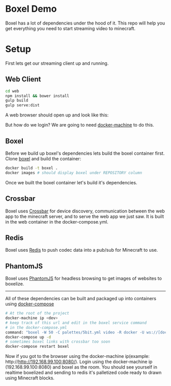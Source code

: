 # Boxel Demo
Boxel has a lot of dependencies under the hood of it. This repo will help
you get everything you need to start streaming video to minecraft.

# Setup
First lets get our streaming client up and running. 

## Web Client

```bash
cd web
npm install && bower install
gulp build
gulp serve:dist
```

A web browser should open up and look like this:

But how do we login?
We are going to need [docker-machine](https://github.com/docker/machine) to do this.

## Boxel

Before we build up boxel's dependencies lets build the boxel container first.
Clone [boxel]() and build the container:

```bash
docker build -t boxel .
docker images # should display boxel under REPOSITORY column
```

Once we built the boxel container let's build it's dependencies.

## Crossbar
Boxel uses [Crossbar](http://crossbar.io/) for device discovery, 
communication between the web app to the minecraft server, and to serve the web app we just saw. 
It is built in the web container in the docker-compose.yml.

## Redis
Boxel uses [Redis](https://github.com/antirez/redis) to push codec data into a pub/sub for Minecraft to use.

## PhantomJS
Boxel uses [PhantomJS](https://github.com/ariya/phantomjs) for headless browsing to get images of websites to boxelize.

------------

All of these dependencies can be built and packaged up into containers using [docker-compose]()
```bash
# At the root of the project
docker-machine ip <dev>
# keep track of this url and edit in the boxel service command
# in the docker-compose.yml
command: "boxel -W 50 -C palettes/5bit.yml video -R docker -U ws://[docker-machine ip]/ws"
docker-compose up -d
# sometimes boxel links with crossbar too soon 
docker-compose restart boxel
```

Now if you got to the browser using the docker-machine ip(example: http://http://192.168.99.100:8080/). 
Login using the docker-machine ip (192.168.99.100:8080) and boxel as the room. You should see yourself in
realtime boxelized and sending to redis it's palletized code ready to drawn using Minecraft blocks.
